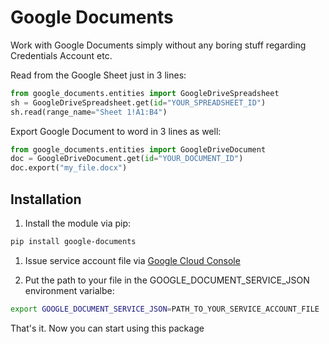 # Google Documents

Work with Google Documents simply without any boring stuff regarding Credentials Account etc.

Read from the Google Sheet just in 3 lines:

```python
from google_documents.entities import GoogleDriveSpreadsheet
sh = GoogleDriveSpreadsheet.get(id="YOUR_SPREADSHEET_ID")
sh.read(range_name="Sheet 1!A1:B4")
```

Export Google Document to word in 3 lines as well:

```python
from google_documents.entities import GoogleDriveDocument
doc = GoogleDriveDocument.get(id="YOUR_DOCUMENT_ID")
doc.export("my_file.docx")
```

## Installation

1. Install the module via pip:

```bash
pip install google-documents
```

1. Issue service account file via [Google Cloud Console](https://console.cloud.google.com/)

1. Put the path to your file in the GOOGLE_DOCUMENT_SERVICE_JSON environment varialbe:

```bash
export GOOGLE_DOCUMENT_SERVICE_JSON=PATH_TO_YOUR_SERVICE_ACCOUNT_FILE
```

That's it. Now you can start using this package

